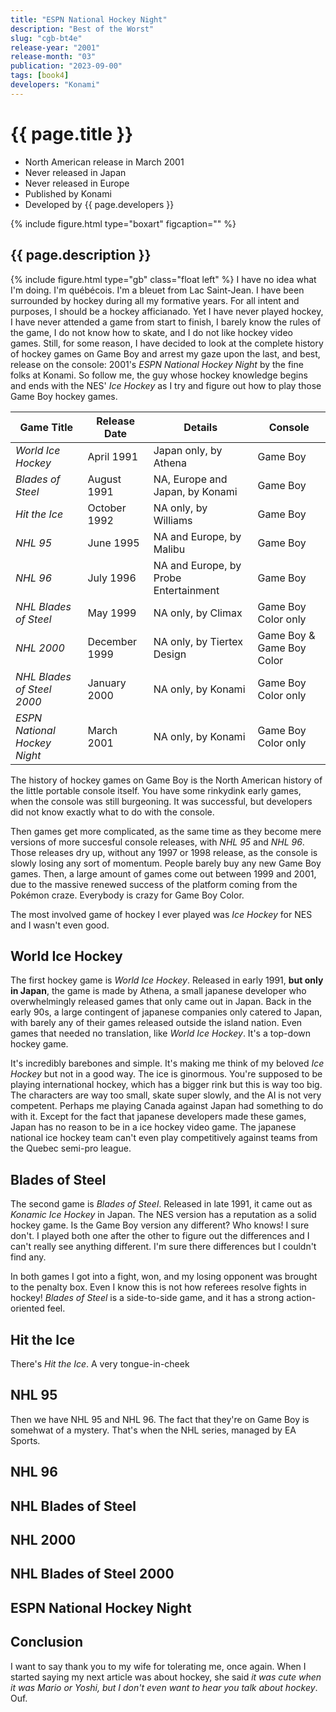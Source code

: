 ```yaml
---
title: "ESPN National Hockey Night"
description: "Best of the Worst"
slug: "cgb-bt4e"
release-year: "2001"
release-month: "03"
publication: "2023-09-00"
tags: [book4]
developers: "Konami"
---
```

# {{ page.title }}

- North American release in March 2001
- Never released in Japan
- Never released in Europe
- Published by Konami
- Developed by {{ page.developers }}

{% include figure.html type="boxart" figcaption="" %}

## {{ page.description }}

{% include figure.html type="gb" class="float left" %}
I have no idea what I'm doing. I'm québécois. I'm a bleuet from Lac Saint-Jean. I have been surrounded by hockey during all my formative years. For all intent and purposes, I should be a hockey afficianado. Yet I have never played hockey, I have never attended a game from start to finish, I barely know the rules of the game, I do not know how to skate, and I do not like hockey video games. Still, for some reason, I have decided to look at the complete history of hockey games on Game Boy and arrest my gaze upon the last, and best, release on the console: 2001's *ESPN National Hockey Night* by the fine folks at Konami. So follow me, the guy whose hockey knowledge begins and ends with the NES' *Ice Hockey* as I try and figure out how to play those Game Boy hockey games.

| Game Title | Release Date | Details | Console |
|-|-|-|-|
| *World Ice Hockey* | April 1991 | Japan only, by Athena | Game Boy |
| *Blades of Steel* | August 1991 | NA, Europe and Japan, by Konami | Game Boy |
| *Hit the Ice* | October 1992 | NA only, by Williams | Game Boy |
| *NHL 95* | June 1995 | NA and Europe, by Malibu | Game Boy |
| *NHL 96* | July 1996 | NA and Europe, by Probe Entertainment | Game Boy |
| *NHL Blades of Steel* | May 1999 | NA only, by Climax | Game Boy Color only |
| *NHL 2000* | December 1999 | NA only, by Tiertex Design | Game Boy & Game Boy Color |
| *NHL Blades of Steel 2000* | January 2000 | NA only, by Konami | Game Boy Color only |
| *ESPN National Hockey Night* | March 2001 | NA only, by Konami | Game Boy Color only |

The history of hockey games on Game Boy is the North American history of the little portable console itself. You have some rinkydink early games, when the console was still burgeoning. It was successful, but developers did not know exactly what to do with the console.

Then games get more complicated, as the same time as they become mere versions of more succesful console releases, with *NHL 95* and *NHL 96*. Those releases dry up, without any 1997 or 1998 release, as the console is slowly losing any sort of momentum. People barely buy any new Game Boy games. Then, a large amount of games come out between 1999 and 2001, due to the massive renewed success of the platform coming from the Pokémon craze. Everybody is crazy for Game Boy Color.

The most involved game of hockey I ever played was *Ice Hockey* for NES and I wasn't even good.

## World Ice Hockey

The first hockey game is *World Ice Hockey*. Released in early 1991, **but only in Japan**, the game is made by Athena, a small japanese developer who overwhelmingly released games that only came out in Japan. Back in the early 90s, a large contingent of japanese companies only catered to Japan, with barely any of their games released outside the island nation. Even games that needed no translation, like *World Ice Hockey*. It's a top-down hockey game.

It's incredibly barebones and simple. It's making me think of my beloved *Ice Hockey* but not in a good way. The ice is ginormous. You're supposed to be playing international hockey, which has a bigger rink but this is way too big. The characters are way too small, skate super slowly, and the AI is not very competent. Perhaps me playing Canada against Japan had something to do with it. Except for the fact that japanese developers made these games, Japan has no reason to be in a ice hockey video game. The japanese national ice hockey team can't even play competitively against teams from the Quebec semi-pro league.

## Blades of Steel

The second game is *Blades of Steel*. Released in late 1991, it came out as *Konamic Ice Hockey* in Japan. The NES version has a reputation as a solid hockey game. Is the Game Boy version any different? Who knows! I sure don't. I played both one after the other to figure out the differences and I can't really see anything different. I'm sure there differences but I couldn't find any.

In both games I got into a fight, won, and my losing opponent was brought to the penalty box. Even I know this is not how referees resolve fights in hockey! *Blades of Steel* is a side-to-side game, and it has a strong action-oriented feel.

## Hit the Ice

There's *Hit the Ice*. A very tongue-in-cheek

## NHL 95

Then we have NHL 95 and NHL 96. The fact that they're on Game Boy is somehwat of a mystery. That's when the NHL series, managed by EA Sports.

## NHL 96
## NHL Blades of Steel
## NHL 2000
## NHL Blades of Steel 2000
## ESPN National Hockey Night

## Conclusion

I want to say thank you to my wife for tolerating me, once again. When I started saying my next article was about hockey, she said *it was cute when it was Mario or Yoshi, but I don't even want to hear you talk about hockey*. Ouf.